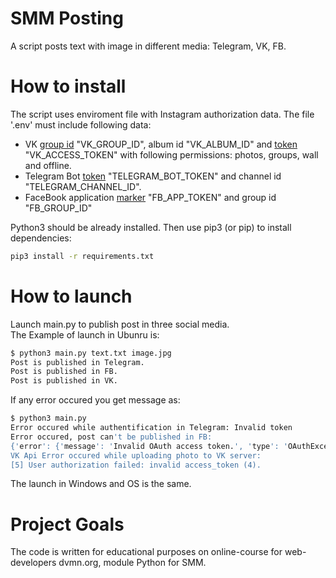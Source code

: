 # SMM Posting
A script posts text with image in different media: Telegram, VK, FB.

# How to install
The script uses enviroment file with Instagram authorization data. The file '.env' must include following data:
- VK [group id](http://regvk.com/id/) "VK_GROUP_ID", album id "VK_ALBUM_ID" and [token](https://vk.com/dev/implicit_flow_user) "VK_ACCESS_TOKEN" with following permissions: photos, groups, wall and offline. 
- Telegram Bot [token](https://smmplanner.com/blog/otlozhennyj-posting-v-telegram/) "TELEGRAM_BOT_TOKEN" and channel id "TELEGRAM_CHANNEL_ID".
- FaceBook application [marker](https://developers.facebook.com/tools/explorer/) "FB_APP_TOKEN" and group id "FB_GROUP_ID"

Python3 should be already installed. Then use pip3 (or pip) to install dependencies:

```bash
pip3 install -r requirements.txt
```

# How to launch
Launch main.py to publish post in three social media.  
The Example of launch in Ubunru is:

```bash
$ python3 main.py text.txt image.jpg
Post is published in Telegram.
Post is published in FB.
Post is published in VK.
```
If any error occured you get message as:

```bash
$ python3 main.py
Error occured while authentification in Telegram: Invalid token
Error occured, post can't be published in FB:
{'error': {'message': 'Invalid OAuth access token.', 'type': 'OAuthException', 'code': 190, 'fbtrace_id': 'AGiMx-CZhK7lVqDmG3gx9Ua'}}
VK Api Error occured while uploading photo to VK server:
[5] User authorization failed: invalid access_token (4).
```
The launch in Windows and OS is the same.

# Project Goals

The code is written for educational purposes on online-course for web-developers dvmn.org, module Python for SMM.
